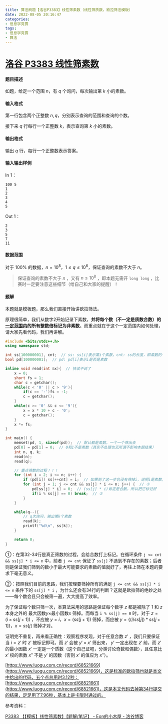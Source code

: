 ```yaml
---
title: 算法刷题【洛谷P3383】线性筛素数（线性筛质数，欧拉筛法模板）
date: 2022-08-05 20:16:47
categories:
- 信息学竞赛
tags:
- 信息学竞赛
- 算法
---
```


# [洛谷 P3383 线性筛素数](https://www.luogu.com.cn/problem/P3383)

#### 题目描述

如题，给定一个范围 $n$，有 $q$ 个询问，每次输出第 $k$ 小的素数。

#### 输入格式

第一行包含两个正整数 $n,q$，分别表示查询的范围和查询的个数。

接下来 $q$ 行每行一个正整数 $k$，表示查询第 $k$ 小的素数。

#### 输出格式

输出 $q$ 行，每行一个正整数表示答案。

#### 输入输出样例

In 1：

```text
100 5
1
2
3
4
5
```

Out 1：

```text
2
3
5
7
11
```

#### 数据范围

对于 $100\%$ 的数据，$n = 10^8$，$1 \le q \le 10^6$，保证查询的素数不大于 $n$。

> 保证查询的素数不大于 $n$ ，又有 $n ≤ 10^8$ ，即本题无需开 `long long` ，比赛时一定要注意这些细节（给自己和大家的提醒）！

#### 题解

本题就是模板题，那么我们直接开始讲欧拉筛法。

原理很简单，我们从数字2开始记录下素数，**并将每个数（不一定是质数合数）的<u>一定范围内</u>的所有整数倍标记为非素数**。而重点就在于这个一定范围内如何处理，请大家先看代码，我们再讲解。

```cpp
#include <bits/stdc++.h>
using namespace std;

int ss[100000001], cnt;  // ss: ss[i]表示第i个素数，cnt: ss的长度，即素数的个数
bool pd[100000001];  // pd: pd[i]表示i是否是素数

inline void read(int &x){  // 快读不说了
    x = 0;
    short fs = 1;
    char c = getchar();
    while(c < '0' || c > '9'){
        if(c == '-')fs = -1;
        c = getchar();
    }
    while(c >= '0' && c <= '9'){
        x = x * 10 + c - '0';
        c = getchar();
    }
    x *= fs;
}

int main() {
    memset(pd, 1, sizeof(pd));  // 默认都是素数，一个一个筛出去
    pd[0] = pd[1] = 0;  // 0和1不是素数（其实不处理也无所谓不影响本题结果）
    int n, q, k;
    read(n);
    read(q);

    // 重点筛数的过程！！！
    for (int i = 2; i <= n; i++) {
        if (pd[i]) ss[++cnt] = i;  // 如果到了这一步仍没有筛掉i，说明i是素数，把它放入素数列表ss
        for (int j = 1; j <= cnt && ss[j] * i <= n; j++) {  // ①
            pd[ss[j] * i] = 0;  // (ss[j] * i)肯定是合数，所以把它标记好
            if(i % ss[j] == 0) break;  // ②
        }
    }

    while(q--){
        // q次询问，输出第k个素数
        read(k);
        printf("%d\n", ss[k]);
    }

    return 0;
}
```

①：在第32-34行是真正筛数的过程，会给合数打上标记。在循环条件 `j <= cnt && ss[j] * i <= n` 中，前者 `j <= cnt` 保证了 `ss[j]` 不选到不存在的素数；后者则是保证我们筛到的数小于最大可能要求的素数的值就好了，再往上筛在本题的要求下毫无意义。

②：按照我们目前的思路，我们按理要筛掉所有的满足 `j <= cnt && ss[j] * i <= n` 条件下的 `ss[j] * i` ，为什么还会有34行的判断？这就是欧拉筛的绝妙之处——每个数会且只会被筛一遍，大大提高了效率。

为了保证每个数只筛一次，本算法采用的思路是保证每个数字 $z$ 都是被除了 $1$ 和 $z$ 本身之外的 最大因数$y$$\times$最小因数$x$ 筛掉。而每当 `i % ss[j] == 0` 时，对于 $z = (i \times ss[j+1])$ ，不应被 $y=i$，$x=(ss[j+1])$ 筛掉，而应被 $y=\{(i / ss[j]) * ss[j+1]\}$，$x=ss[j]$ 筛掉才对。

证明完不重复，再来看正确性：观察程序发现，对于任意合数 $z'$ ，我们只要保证当 $i=z'$ 时 $z'$ 被标记即可。而 $z'$ 会被 $y' \times x'$ 筛出来， $y'$ 一定出现在 $z'$ 前，而 $z'$ 的最小因数 $x'$ 一定是一个质数（这个自己证吧，分类讨论奇数和偶数），且任意比 $x'$ 校的素数 $x''$ 不是 $y'$ 的因数（否则 $x'$ 的值应为 $x''$）。


[https://www.luogu.com.cn/record/68521669](https://www.luogu.com.cn/record/68521669)，这是标准的欧拉筛也就是本文中给出的代码，五个点总用时3.12秒；[https://www.luogu.com.cn/record/68521661](https://www.luogu.com.cn/record/68521661)，这是本文代码去掉第34行提交的结果，足足用了7.96秒，基本上是卡限时通过的。

参考资料：

[P3383 【【模板】线性筛素数】【题解/笔记】 - Eon的小木屋 - 洛谷博客](https://www.luogu.com.cn/blog/Eon/solution-p3383)

